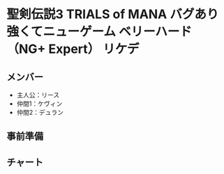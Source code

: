 # 聖剣伝説3 TRIALS of MANA バグあり強くてニューゲーム ベリーハード（NG+ Expert） リケデ

## メンバー

- 主人公：リース
- 仲間1：ケヴィン
- 仲間2：デュラン

## 事前準備

## チャート
